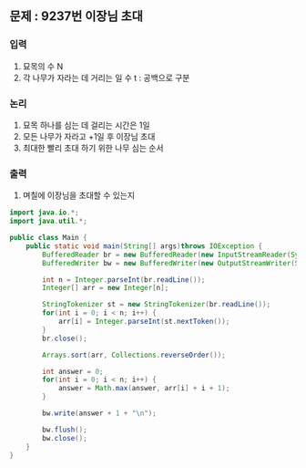## 문제 : 9237번 이장님 초대 

### 입력 
1. 묘목의 수 N
2. 각 나무가 자라는 데 거리는 일 수 t : 공백으로 구분 

### 논리 
1. 묘목 하나를 심는 데 걸리는 시간은 1일 
2. 모든 나무가 자라고 +1일 후 이장님 초대 
3. 최대한 빨리 초대 하기 위한 나무 심는 순서 

### 출력 
1. 며칠에 이장님을 초대할 수 있는지

```java
import java.io.*;
import java.util.*;

public class Main {
    public static void main(String[] args)throws IOException {
        BufferedReader br = new BufferedReader(new InputStreamReader(System.in));
        BufferedWriter bw = new BufferedWriter(new OutputStreamWriter(System.out));

        int n = Integer.parseInt(br.readLine());
        Integer[] arr = new Integer[n];

        StringTokenizer st = new StringTokenizer(br.readLine());
        for(int i = 0; i < n; i++) {
            arr[i] = Integer.parseInt(st.nextToken());
        }
        br.close();

        Arrays.sort(arr, Collections.reverseOrder());

        int answer = 0;
        for(int i = 0; i < n; i++) {
            answer = Math.max(answer, arr[i] + i + 1);
        }

        bw.write(answer + 1 + "\n");

        bw.flush();
        bw.close();
    }
}
```